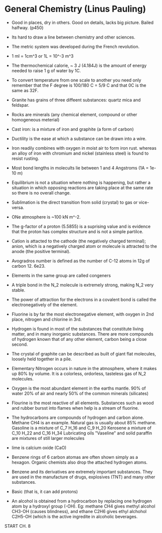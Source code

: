 # General Chemistry (Linus Pauling)

- Good in places, dry in others. Good on details, lacks big picture. Bailed halfway. (p450)

- Its hard to draw a line between chemistry and other sciences.

- The metric system was developed during the French revolution.

- 1 ml = 1cm^3 or 1L = 10^-3 m^3

- The thermochemical calorie, ~ 3 J (4.184J) is the amount of energy needed to raise 1 g of water by 1C.

- To convert temperature from one scale to another you need only remember that the F degree is 100/180 C = 5/9 C and that 0C is the same as 32F.

- Granite has grains of three diffeent substances: quartz mica and feldspar.

- Rocks are minerals (any chemical element, compound or other homogeneous meterial)

- Cast iron: is a mixture of iron and graphite (a form of carbon)

- Ductility is the ease at which a substance can be drawn into a wire.

- Iron readily combines with oxygen in moist air to form iron rust. whereas an alloy of iron with chromium and nickel (stainless steel) is found to resist rusting.

-  Most bond lengths in molecults lie between 1 and 4 Angstroms (1A = 1e-10 m)

- Equilibrium is not a situation where nothing is happening, but rather a situation in which opposing reactions are taking place at the same rate so there is no overall change.

- Sublimation is the direct transition from solid (crystal) to gas or vice-versa.

- ONe atmosphere is ~100 kN m^-2.

- The g-factor of a proton (5.5855) is a suprising value and is evidence that the proton has complex structure and is not a simple partilce.

- Cation is attacted to the cathode (the negatively charged terminal); anion, which is a negatively charged atom or molecule is attracted to the anode (the positive terminal).

- Avogradros number is defined as the number of C-12 atoms in 12g of carbon 12.  6e23.

- Elements in the same group are called congeners

- A triple bond in the N_2 molecule is extremely strong, making N_2 very stable.

- The power of attraction for the electrons in a covalent bond is called the electronegatively of the element.

- Fluorine is by far the most electronegative element, with oxygen in 2nd place, nitrogen and chlorine in 3rd.

- Hydrogen is found in most of the substances that constitute living matter, and in many inorganic substances. There are more compounds of hydrogen known that of any other element, carbon being a close second.

- The crystal of graphite can be described as built of giant flat molecules, loosely held together in a pile.

- Elementary Nitrogen occurs in nature in the atmosphere, where it makes up 80% by volume. It is a colorless, ordorless, tasteless gas of N_2 molecules.

- Oxygen is the most abundant element in the earths mantle. 90% of water 20% of air and nearly 50% of the common minerals (silicates)

- Flourine is the most reactive of all elements. Substances such as wood and rubber bursst into flames when help is a stream of fluorine.

- The hydrocarbons are compounds of hydrogen and carbon alone.
   Methane CH4 is an example. Natural gas is usually about 85% methane.
   Gasoline is a mixture of C_7 H_16 and C_9 H_20
   Kerosene a mixture of C_10 H_22 and C_16 H_34
   Lubricating oils "Vaseline" and solid paraffin are mixtures of still larger molecules

- lime is calcium oxide (CaO)

- Benzene rings of 6 carbon atomas are often shown simply as a hexagon. Organic chemists also drop the attached hydrogen atoms.

- Benzene and its derivatives are extremely important substances. They are used in the manufacture of drugs, explosives (TNT) and many other substances.  

- Basic (that is, it can add protons)

- An alcohol is obtained from a hydrocarbon by replacing one hydrogen atom by a hydroxyl group (-OH). Eg: methane CH4 gives methyl alcohol CH3-OH (causes blindness), and ethane C2H6 gives ethyl alchohol C2H5-OH (which is the active ingredite in alcoholic beverages.



START CH. 8
